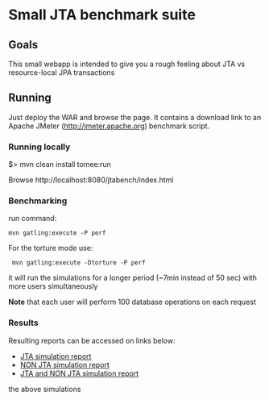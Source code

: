 # Small JTA benchmark suite


## Goals

This small webapp is intended to give you a rough feeling about JTA vs resource-local JPA transactions 


## Running

Just deploy the WAR and browse the page. It contains a download link to an Apache JMeter (http://jmeter.apache.org) benchmark script.

### Running locally

$> mvn clean install tomee:run

Browse http://localhost:8080/jtabench/index.html

### Benchmarking

run command:
```
mvn gatling:execute -P perf
```

For the torture mode use:
```
 mvn gatling:execute -Dtorture -P perf
```

it will run the simulations for a longer period (~7min instead of 50 sec) with more users simultaneously

**Note** that each user will perform 100 database operations on each request

### Results
Resulting reports can be accessed on links below:

* [JTA simulation report](http://rmpestano.github.io/jtabench/jtasimulation/index.html)
* [NON JTA simulation report](http://rmpestano.github.io/jtabench/nonjtasimulation/index.html)
* [JTA and NON JTA simulation report](http://rmpestano.github.io/jtabench/jtaandnonjtasimulation/index.html)

the above simulations 